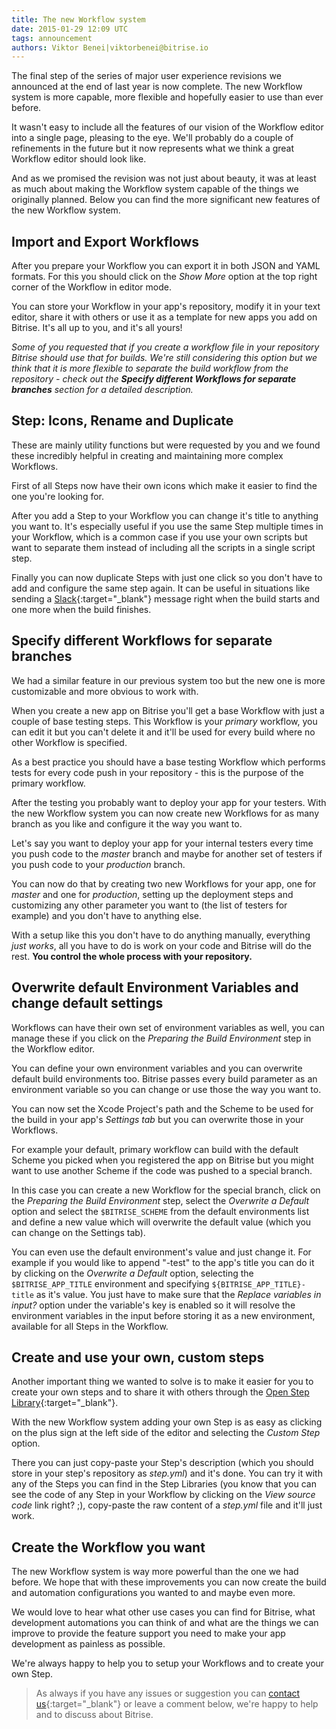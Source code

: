 ```yaml
---
title: The new Workflow system
date: 2015-01-29 12:09 UTC
tags: announcement
authors: Viktor Benei|viktorbenei@bitrise.io
---
```


The final step of the series of major user experience revisions
we announced at the end of last year is now complete.
The new Workflow system is more capable, more flexible
and hopefully easier to use than ever before.

It wasn't easy to include all the features of our vision
of the Workflow editor into a single page, pleasing to the eye.
We'll probably do a couple of refinements
in the future but it now represents what we think a great
Workflow editor should look like.

And as we promised the revision was not just about beauty,
it was at least as much about making the
Workflow system capable of the things we originally planned.
Below you can find the more significant new features
of the new Workflow system.


## Import and Export Workflows

After you prepare your Workflow you can export it
in both JSON and YAML formats. For this
you should click on the *Show More* option
at the top right corner of the Workflow in editor mode.

You can store your Workflow in your app's repository,
modify it in your text editor, share it with others
or use it as a template for new apps you add on Bitrise.
It's all up to you, and it's all yours!

*Some of you requested that if you create a workflow file
in your repository Bitrise should use that for builds.
We're still considering this option but we think
that it is more flexible to separate the build
workflow from the repository - check out
the **Specify different Workflows for separate branches** section
for a detailed description.*


## Step: Icons, Rename and Duplicate

These are mainly utility functions but were requested
by you and we found these incredibly helpful in
creating and maintaining more complex Workflows.

First of all Steps now have their own icons
which make it easier to find the one you're looking for.

After you add a Step to your Workflow you can
change it's title to anything you want to.
It's especially useful if you use the same Step
multiple times in your Workflow, which is
a common case if you use your own scripts
but want to separate them instead of including
all the scripts in a single script step.

Finally you can now duplicate Steps with just
one click so you don't have to add and configure
the same step again. It can be useful in situations
like sending a [Slack](https://slack.com/){:target="_blank"} message
right when the build starts and one more when the
build finishes.


## Specify different Workflows for separate branches

We had a similar feature in our previous system too
but the new one is more customizable and more
obvious to work with.

When you create a new app on Bitrise you'll get a base
Workflow with just a couple of base testing steps.
This Workflow is your *primary* workflow, you can
edit it but you can't delete it and it'll be used
for every build where no other Workflow is specified.

As a best practice you should have a base testing
Workflow which performs tests for every code push
in your repository - this is the purpose of the
primary workflow.

After the testing you probably want to deploy your
app for your testers. With the new Workflow system
you can now create new Workflows for as many
branch as you like and configure it the way you want to.

Let's say you want to deploy your app for your internal
testers every time you push code to the *master* branch
and maybe for another set of testers if you push code
to your *production* branch.

You can now do that by creating two
new Workflows for your app, one for *master*
and one for *production*, setting up the
deployment steps and customizing any other parameter
you want to (the list of testers for example)
and you don't have to anything else.

With a setup like this you don't have to do
anything manually, everything *just works*,
all you have to do is work on your code
and Bitrise will do the rest. **You control
the whole process with your repository.**


## Overwrite default Environment Variables and change default settings

Workflows can have their own set of environment variables
as well, you can manage these if you click on the
*Preparing the Build Environment* step in the
Workflow editor.

You can define your own environment variables
and you can overwrite default build environments too.
Bitrise passes every build parameter as an environment variable
so you can change or use those the way you want to.

You can now set the Xcode Project's path and
the Scheme to be used for the build in your app's *Settings tab*
but you can overwrite those in your Workflows.

For example your default, primary workflow can
build with the default Scheme you picked when you registered
the app on Bitrise but you might want to
use another Scheme if the code was pushed to
a special branch.

In this case you can create a new Workflow
for the special branch, click on the
*Preparing the Build Environment* step,
select the *Overwrite a Default* option
and select the `$BITRISE_SCHEME`
from the default environments list
and define a new value which will overwrite
the default value (which you can change on
the Settings tab).

You can even use the default environment's value
and just change it. For example
if you would like to append "-test" to the app's
title you can do it by clicking on
the *Overwrite a Default* option,
selecting the `$BITRISE_APP_TITLE` environment
and specifying `${BITRISE_APP_TITLE}-title`
as it's value. You just have to make
sure that the *Replace variables in input?* option
under the variable's key is enabled so it will
resolve the environment variables in the
input before storing it as a new environment,
available for all Steps in the Workflow.


## Create and use your own, custom steps

Another important thing we wanted to solve is
to make it easier for you to create your own steps
and to share it with others through
the [Open Step Library](http://www.steplib.com/){:target="_blank"}.

With the new Workflow system adding your own
Step is as easy as clicking on the plus sign
at the left side of the editor and
selecting the *Custom Step* option.

There you can just copy-paste your Step's
description (which you should store
in your step's repository as *step.yml*)
and it's done. You can try it with any of the
Steps you can find in the Step Libraries
(you know that you can see the code of any Step
in your Workflow by clicking on the *View source code*
link right? ;), copy-paste the raw content of
a *step.yml* file and it'll just work.


## Create the Workflow you want

The new Workflow system is way more powerful
than the one we had before. We hope that with these
improvements you can now create the build and automation
configurations you wanted to and maybe even more.

We would love to hear what other use cases you can find
for Bitrise, what development automations you can think
of and what are the things we can improve
to provide the feature support you need to
make your app development as painless as possible.

We're always happy to help you to setup your
Workflows and to create your own Step.


> As always if you have any issues or suggestion
> you can [contact us](http://www.bitrise.io/contact){:target="_blank"}
> or leave a comment below,
> we're happy to help
> and to discuss about Bitrise.